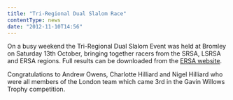```yaml
---
title: "Tri-Regional Dual Slalom Race"
contentType: news
date: "2012-11-10T14:56"
---
```


On a busy weekend the Tri-Regional Dual Slalom Event was held at Bromley on Saturday 13th October, bringing together racers from the SRSA, LSRSA and ERSA regions. Full results can be downloaded from the [ERSA website](http://www.ersa.co.uk/2012_tri_regions_results).

Congratulations to Andrew Owens, Charlotte Hilliard and Nigel Hilliard who were all members of the London team which came 3rd in the Gavin Willows Trophy competition.
